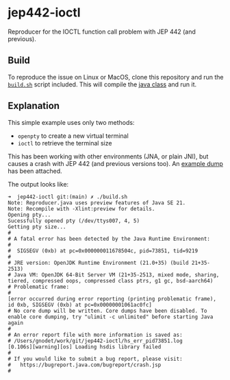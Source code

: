 # jep442-ioctl

Reproducer for the IOCTL function call problem with JEP 442 (and previous).

## Build

To reproduce the issue on Linux or MacOS, clone this repository and run the [`build.sh`](build.sh) script included.  This will compile the [java class](Reproducer.java) and run it.

## Explanation

This simple example uses only two methods:
 * `openpty` to create a new virtual terminal
 * `ioctl` to retrieve the terminal size

This has been working with other environments (JNA, or plain JNI), but causes a crash with JEP 442 (and previous versions too).  An [example dump](hs_err_pid73099.log) has been attached.

The output looks like:
```
➜  jep442-ioctl git:(main) ✗ ./build.sh
Note: Reproducer.java uses preview features of Java SE 21.
Note: Recompile with -Xlint:preview for details.
Opening pty...
Sucessfully opened pty (/dev/ttys007, 4, 5)
Getting pty size...
#
# A fatal error has been detected by the Java Runtime Environment:
#
#  SIGSEGV (0xb) at pc=0x000000011678504c, pid=73851, tid=9219
#
# JRE version: OpenJDK Runtime Environment (21.0+35) (build 21+35-2513)
# Java VM: OpenJDK 64-Bit Server VM (21+35-2513, mixed mode, sharing, tiered, compressed oops, compressed class ptrs, g1 gc, bsd-aarch64)
# Problematic frame:
# 
[error occurred during error reporting (printing problematic frame), id 0xb, SIGSEGV (0xb) at pc=0x00000001061ac0fc]
# No core dump will be written. Core dumps have been disabled. To enable core dumping, try "ulimit -c unlimited" before starting Java again
#
# An error report file with more information is saved as:
# /Users/gnodet/work/git/jep442-ioctl/hs_err_pid73851.log
[0.106s][warning][os] Loading hsdis library failed
#
# If you would like to submit a bug report, please visit:
#   https://bugreport.java.com/bugreport/crash.jsp
#
```
